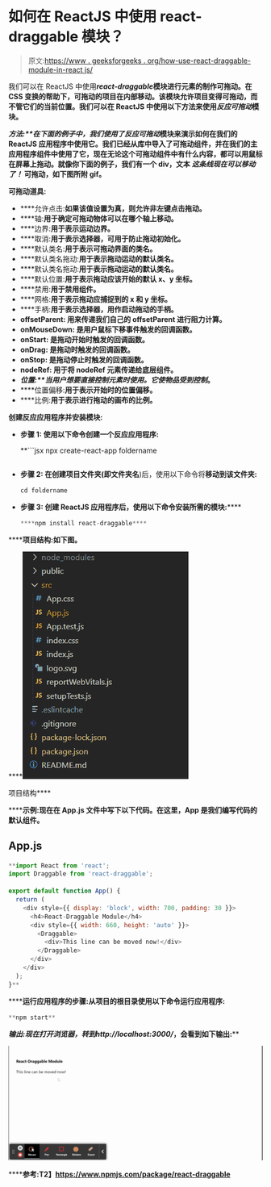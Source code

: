 # 如何在 ReactJS 中使用 react-draggable 模块？

> 原文:[https://www . geeksforgeeks . org/how-use-react-draggable-module-in-react js/](https://www.geeksforgeeks.org/how-to-use-react-draggable-module-in-reactjs/)

我们可以在 ReactJS 中使用*****react-draggable***模块进行元素的制作可拖动。在 CSS 变换的帮助下，可拖动的项目在内部移动。该模块允许项目变得可拖动，而不管它们的当前位置。我们可以在 ReactJS 中使用以下方法来使用*反应可拖动*模块。**

****方法:**在下面的例子中，我们使用了*反应可拖动*模块来演示如何在我们的 ReactJS 应用程序中使用它。我们已经从库中导入了可拖动组件，并在我们的主应用程序组件中使用了它，现在无论这个可拖动组件中有什么内容，都可以用鼠标在屏幕上拖动。就像你下面的例子，我们有一个 div，文本 ***这条线现在可以移动了！*** 可拖动，如下图所附 gif。**

****可拖动道具:****

*   ****允许点击:**如果该值设置为真，则允许非左键点击拖动。**
*   ****轴:**用于确定可拖动物体可以在哪个轴上移动。**
*   ****边界:**用于表示运动边界。**
*   ****取消:**用于表示选择器，可用于防止拖动初始化。**
*   ****默认类名:**用于表示可拖动界面的类名。**
*   ****默认类名拖动:**用于表示拖动运动的默认类名。**
*   ****默认类名拖动:**用于表示拖动运动的默认类名。**
*   ****默认位置:**用于表示拖动应该开始的默认 x、y 坐标。**
*   ****禁用:**用于禁用组件。**
*   ****网格:**用于表示拖动应捕捉到的 x 和 y 坐标。**
*   ****手柄:**用于表示选择器，用作启动拖动的手柄。**
*   ****offsetParent:** 用来传递我们自己的 offsetParent 进行阻力计算。**
*   ****onMouseDown:** 是用户鼠标下移事件触发的回调函数。**
*   ****onStart:** 是拖动开始时触发的回调函数。**
*   ****onDrag:** 是拖动时触发的回调函数。**
*   ****onStop:** 是拖动停止时触发的回调函数。**
*   ****nodeRef:** 用于将 nodeRef 元素传递给底层组件。**
*   ****位置:**当用户想要直接控制元素时使用。它使物品*受到控制*。**
*   ****位置偏移:**用于表示开始时的位置偏移。**
*   ****比例:**用于表示进行拖动的画布的比例。**

****创建反应应用程序并安装模块:****

*   ****步骤 1:** 使用以下命令创建一个反应应用程序:**

     **```jsx
    npx create-react-app foldername
    ```** 
*   ****步骤 2:** 在创建项目文件夹(即文件夹名**)后，使用以下命令将**移动到该文件夹:**

    ```jsx
    cd foldername
    ```

*   ****步骤 3:** 创建 ReactJS 应用程序后，使用以下命令安装所需的****模块:******

    ```jsx
    ****npm install react-draggable****
    ```

********项目结构:**如下图。******

****![](img/f04ae0d8b722a9fff0bd9bd138b29c23.png)

项目结构**** 

******示例:**现在在 **App.js** 文件中写下以下代码。在这里，App 是我们编写代码的默认组件。****

## ****App.js****

```jsx
**import React from 'react';
import Draggable from 'react-draggable';

export default function App() {
  return (
    <div style={{ display: 'block', width: 700, padding: 30 }}>
      <h4>React-Draggable Module</h4>
      <div style={{ width: 660, height: 'auto' }}>
        <Draggable>
          <div>This line can be moved now!</div>
        </Draggable>
      </div>
    </div>
  );
}**
```

******运行应用程序的步骤:**从项目的根目录使用以下命令运行应用程序:****

```jsx
**npm start**
```

******输出:**现在打开浏览器，转到***http://localhost:3000/***，会看到如下输出:****

****![](img/ae6339efbc4993b5e722e0f7c59215e3.png)****

******参考:**T2】https://www.npmjs.com/package/react-draggable****